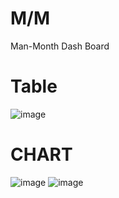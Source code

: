 # M/M
Man-Month Dash Board

# Table
![image](https://user-images.githubusercontent.com/56239516/100054680-e1373b80-2e65-11eb-99f2-1949d686d1fe.png)

# CHART
![image](https://user-images.githubusercontent.com/56239516/100054631-c1a01300-2e65-11eb-9ede-9f9fe1b04635.png)
![image](https://user-images.githubusercontent.com/56239516/100054646-cc5aa800-2e65-11eb-9d50-40e96c70a3a1.png)
